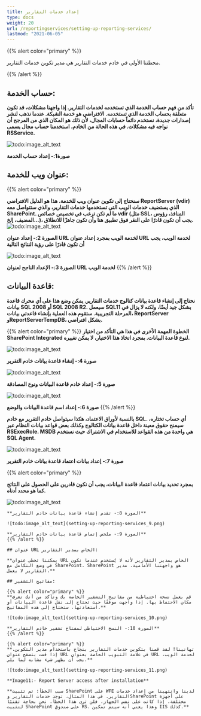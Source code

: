 ```yaml
---
title: إعداد خدمات التقارير
type: docs
weight: 20
url: /reportingservices/setting-up-reporting-services/
lastmod: "2021-06-05"
---
```


{{% alert color="primary" %}}

محطتنا الأولى في خادم خدمات التقارير هي مدير تكوين خدمات التقارير.

{{% /alert %}}

## حساب الخدمة:

**تأكد من فهم حساب الخدمة الذي تستخدمه لخدمات التقارير. إذا واجهنا مشكلات، قد تكون متعلقة بحساب الخدمة الذي تستخدمه. الافتراضي هو خدمة الشبكة. عندما نذهب لنشر إصدارات جديدة، نستخدم دائماً حسابات المجال، لأن ذلك هو المكان الذي من المرجح أن نواجه فيه مشكلات. في هذه الحالة من الخادم، استخدمنا حساب مجال يسمى RSService.**

![todo:image_alt_text](setting-up-reporting-services_1.png)

**صورة1:- إعداد حساب الخدمة**

## عنوان ويب للخدمة:

{{% alert color="primary" %}}

**سنحتاج إلى تكوين عنوان ويب للخدمة. هذا هو الدليل الافتراضي ReportServer (vdir) الذي يستضيف خدمات الويب التي تستخدمها خدمات التقارير، والذي ستتواصل معه SharePoint. ما لم تكن ترغب في تخصيص خصائص vdir (مثل SSL، المنافذ، رؤوس المضيف، إلخ...)، يجب أن تكون قادرًا على النقر فوق تطبيق هنا وأن تكون جاهزًا للانطلاق.**
![todo:image_alt_text](setting-up-reporting-services_2.png)

**الصورة 2:- إعداد عنوان URL لخدمة الويب بمجرد إعداد عنوان URL لخدمة الويب، يجب أن تكون قادرًا على رؤية النتائج التالية**

![todo:image_alt_text](setting-up-reporting-services_3.png)

**الصورة 3:- الإعداد الناجح لعنوان URL لخدمة الويب**
{{% /alert %}}

## قاعدة البيانات:

**نحتاج إلى إنشاء قاعدة بيانات كتالوج خدمات التقارير. يمكن وضع هذا على أي محرك قاعدة بيانات SQL 2008 أو SQL 2008 R2. سيعمل SQL11 بشكل جيد أيضًا، ولكنه لا يزال في المرحلة التجريبية. ستقوم هذه العملية بإنشاء قاعدتي بيانات، ReportServer وReportServerTempDB، بشكل افتراضي.**

{{% alert color="primary" %}}
**الخطوة المهمة الأخرى في هذا هي التأكد من اختيار SharePoint Integrated لنوع قاعدة البيانات. 
بمجرد اتخاذ هذا الاختيار، لا يمكن تغييره.**

![todo:image_alt_text](setting-up-reporting-services_4.png)

**صورة 4:- إنشاء قاعدة بيانات خادم التقرير**

![todo:image_alt_text](setting-up-reporting-services_5.png)

**صورة 5:- إعداد خادم قاعدة البيانات ونوع المصادقة**

![todo:image_alt_text](setting-up-reporting-services_6.png)

**صورة 6:- إعداد اسم قاعدة البيانات والوضع**
{{% /alert %}}

**بالنسبة لأوراق الاعتماد، هكذا سيتواصل خادم التقرير مع خادم SQL. أي حساب تختاره، سيمنح حقوق معينة داخل قاعدة بيانات الكتالوج وكذلك بعض قواعد بيانات النظام عبر RSExecRole. MSDB هي واحدة من هذه القواعد للاستخدام في الاشتراك حيث نستخدم SQL Agent.**

![todo:image_alt_text](setting-up-reporting-services_7.png)

**صورة 7:- إعداد بيانات اعتماد قاعدة بيانات خادم التقرير**

{{% alert color="primary" %}}

**بمجرد تحديد بيانات اعتماد قاعدة البيانات، يجب أن نكون قادرين على الحصول على النتائج كما هو محدد أدناه.**


![todo:image_alt_text](setting-up-reporting-services_8.png)
```
**الصورة 8:- تقدم إنشاء قاعدة بيانات خادم التقارير**

![todo:image_alt_text](setting-up-reporting-services_9.png)

**الصورة 9:- ملخص إتمام قاعدة بيانات خادم التقارير**
{{% /alert %}}

## عنوان URL الخاص بمدير التقارير:

**يمكننا تخطي عنوان URL الخاص بمدير التقارير لأنه لا يُستخدم عندما نكون في وضع التكامل مع SharePoint. SharePoint هو واجهتنا الأمامية. مدير التقارير لا يعمل.**

## مفاتيح التشفير:

{{% alert color="primary" %}}
**قم بعمل نسخة احتياطية من مفاتيح التشفير الخاصة بك وتأكد من أنك تعرف مكان الاحتفاظ بها. إذا واجهت موقفًا حيث تحتاج إلى نقل قاعدة البيانات أو استعادتها، ستحتاج إلى هذه المفاتيح.**

![todo:image_alt_text](setting-up-reporting-services_10.png)

**الصورة 10:- النسخ الاحتياطي لمفتاح تشفير خادم التقارير**
{{% /alert %}}

{{% alert color="primary" %}}
**تهانينا! لقد قمنا بتكوين خدمات التقارير بنجاح باستخدام مدير التكوين. إذا قمت بتصفح عنوان URL في علامة التبويب الخاصة بعنوان URL لخدمة الويب، يجب أن يظهر شيء مشابه لما يلي.**

![todo:image_alt_text](setting-up-reporting-services_11.png)

**Image11:- Report Server access after installation**

**سبب الخطأ: تم تثبيت SharePoint على WFE لدينا وانتهينا من إعداد خدمات التقارير. في هذا المثال، توجد خدمات التقارير وSharePoint على أجهزة مختلفة. إذا كانت على نفس الجهاز، فلن ترى هذا الخطأ. نحن بحاجة تقنيًا لتثبيت SharePoint على صندوق RS. وهذا يعني أنه سيتم تمكين IIS كذلك.**